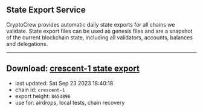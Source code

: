 ## State Export Service
CryptoCrew provides automatic daily state exports for all chains we validate. State export files can be used as genesis files and are a snapshot of the current blockchain state, including all validators, accounts, balances and delegations.

---
**Download: [crescent-1 state export](https://dl.ccvalidators.com/SERVICE/crescent/crescent-1_export_8654896.json)**
---

- last updated: Sat Sep 23 2023 18:40:18
- chain id: `crescent-1`
- export height: `8654896`
- use for: airdrops, local tests, chain recovery

